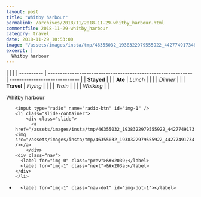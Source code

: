 ```yaml
---
layout: post
title: "Whitby harbour"
permalink: /archives/2018/11/2018-11-29-whitby_harbour.html
commentfile: 2018-11-29-whitby_harbour
category: travel
date: 2018-11-29 10:53:00
image: "/assets/images/insta/tmp/46355032_1938322979555922_442774917348327424_n_17977503088184856.jpg"
excerpt: |
  Whitby harbour
---
```


|            |                                                              |
| ---------- | ------------------------------------------------------------ | ----------------------------- |
| **Stayed** |  |
| **Ate**    | _Lunch_                                                      |          |
|            | _Dinner_                                                     |          |
| **Travel** | _Flying_                                                     |          |
|            | _Train_                                                      |          |
|            | _Walking_                                                    |          |


Whitby harbour


<ul class="slides">

    <input type="radio" name="radio-btn" id="img-1" />
    <li class="slide-container">
        <div class="slide">
          <a href="/assets/images/insta/tmp/46355032_1938322979555922_442774917348327424_n_17977503088184856.jpg"><img src="/assets/images/insta/tmp/46355032_1938322979555922_442774917348327424_n_17977503088184856.jpg" /></a>
        </div>
    <div class="nav">
      <label for="img-0" class="prev">&#x2039;</label>
      <label for="img-1" class="next">&#x203a;</label>
    </div>
    </li>
			
<li class="nav-dots">

      <label for="img-1" class="nav-dot" id="img-dot-1"></label>

</li>
</ul>        
             

		